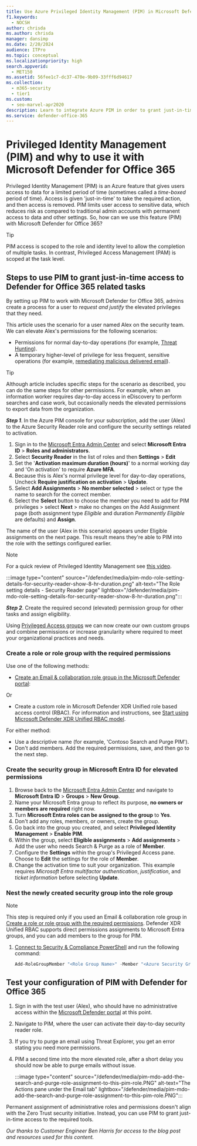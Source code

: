 ```yaml
---
title: Use Azure Privileged Identity Management (PIM) in Microsoft Defender for Office 365 to limit admin access to cyber security tools.
f1.keywords:
  - NOCSH
author: chrisda
ms.author: chrisda
manager: dansimp
ms.date: 2/20/2024
audience: ITPro
ms.topic: conceptual
ms.localizationpriority: high
search.appverid:
  - MET150
ms.assetid: 56fee1c7-dc37-470e-9b09-33fff6d94617
ms.collection:
  - m365-security
  - tier1
ms.custom:
  - seo-marvel-apr2020
description: Learn to integrate Azure PIM in order to grant just-in-time, time limited access to users to do elevated privilege tasks in Microsoft Defender for Office 365, lowering risk to your data.
ms.service: defender-office-365
---
```


# Privileged Identity Management (PIM) and why to use it with Microsoft Defender for Office 365

Privileged Identity Management (PIM) is an Azure feature that gives users access to data for a limited period of time (sometimes called a _time-boxed_ period of time). Access is given 'just-in-time' to take the required action, and then access is removed. PIM limits user access to sensitive data, which reduces risk as compared to traditional admin accounts with permanent access to data and other settings. So, how can we use this feature (PIM) with Microsoft Defender for Office 365?

> [!TIP]
> PIM access is scoped to the role and identity level to allow the completion of multiple tasks. In contrast, Privileged Access Management (PAM) is scoped at the task level.

## Steps to use PIM to grant just-in-time access to Defender for Office 365 related tasks

By setting up PIM to work with Microsoft Defender for Office 365, admins create a process for a user to _request and justify_ the elevated privileges that they need.

This article uses the scenario for a user named Alex on the security team. We can elevate Alex's permissions for the following scenarios:

- Permissions for normal day-to-day operations (for example, [Threat Hunting](threat-explorer-threat-hunting.md)).
- A temporary higher-level of privilege for less frequent, sensitive operations (for example, [remediating malicious delivered email](remediate-malicious-email-delivered-office-365.md)).

> [!TIP]
> Although article includes specific steps for the scenario as described, you can do the same steps for other permissions. For example, when an information worker requires day-to-day access in eDiscovery to perform searches and case work, but occasionally needs the elevated permissions to export data from the organization.

***Step 1***. In the Azure PIM console for your subscription, add the user (Alex) to the Azure Security Reader role and configure the security settings related to activation.

1. Sign in to the [Microsoft Entra Admin Center](https://aad.portal.azure.com/) and select **Microsoft Entra ID** \> **Roles and administrators**.
2. Select **Security Reader** in the list of roles and then **Settings** \> **Edit**
3. Set the '**Activation maximum duration (hours)**' to a normal working day and 'On activation' to require **Azure MFA**.
4. Because this is Alex's normal privilege level for day-to-day operations, Uncheck **Require justification on activation** \> **Update**.
5. Select **Add Assignments** \> **No member selected** \> select or type the name to search for the correct member.
6. Select the **Select** button to choose the member you need to add for PIM privileges \> select **Next** \> make no changes on the Add Assignment page (both assignment type _Eligible_ and duration _Permanently Eligible_ are defaults) and **Assign**.

The name of the user (Alex in this scenario) appears under Eligible assignments on the next page. This result means they're able to PIM into the role with the settings configured earlier.

> [!NOTE]
> For a quick review of Privileged Identity Management see [this video](https://www.youtube.com/watch?v=VQMAg0sa_lE).

:::image type="content" source="/defender/media/pim-mdo-role-setting-details-for-security-reader-show-8-hr-duration.png" alt-text="The Role setting details - Security Reader page" lightbox="/defender/media/pim-mdo-role-setting-details-for-security-reader-show-8-hr-duration.png":::

***Step 2***. Create the required second (elevated) permission group for other tasks and assign eligibility.

Using [Privileged Access groups](/entra/id-governance/privileged-identity-management/concept-pim-for-groups) we can now create our own custom groups and combine permissions or increase granularity where required to meet your organizational practices and needs.

### Create a role or role group with the required permissions

Use one of the following methods:

- [Create an Email & collaboration role group in the Microsoft Defender portal](mdo-portal-permissions.md#create-email--collaboration-role-groups-in-the-microsoft-defender-portal):

Or

- Create a custom role in Microsoft Defender XDR Unified role based access control (RBAC). For information and instructions, see [Start using Microsoft Defender XDR Unified RBAC model](/defender/manage-rbac#start-using-microsoft-defender-xdr-unified-rbac-model).

For either method:

- Use a descriptive name (for example, 'Contoso Search and Purge PIM').
- Don't add members. Add the required permissions, save, and then go to the next step.

### Create the security group in Microsoft Entra ID for elevated permissions

1. Browse back to the [Microsoft Entra Admin Center](https://aad.portal.azure.com/) and navigate to **Microsoft Entra ID** \> **Groups** \> **New Group**.
2. Name your Microsoft Entra group to reflect its purpose, **no owners or members are required** right now.
3. Turn **Microsoft Entra roles can be assigned to the group** to **Yes**.
4. Don't add any roles, members, or owners, create the group.
5. Go back into the group you created, and select **Privileged Identity Management** \> **Enable PIM**.
6. Within the group, select **Eligible assignments** \> **Add assignments** \> Add the user who needs Search & Purge as a role of **Member**.
7. Configure the **Settings** within the group's Privileged Access pane. Choose to **Edit** the settings for the role of **Member**.
8. Change the activation time to suit your organization. This example requires _Microsoft Entra multifactor authentication_, _justification_, and _ticket information_ before selecting **Update**.

### Nest the newly created security group into the role group

> [!NOTE]
> This step is required only if you used an Email & collaboration role group in [Create a role or role group with the required permissions](#create-a-role-or-role-group-with-the-required-permissions). Defender XDR Unified RBAC supports direct permissions assignments to Microsoft Entra groups, and you can add members to the group for PIM.

1. [Connect to Security & Compliance PowerShell](/powershell/exchange/connect-to-scc-powershell) and run the following command:

   ```powershell
   Add-RoleGroupMember "<Role Group Name>" -Member "<Azure Security Group>"`
   ```

## Test your configuration of PIM with Defender for Office 365

1. Sign in with the test user (Alex), who should have no administrative access within the [Microsoft Defender portal](/defender-xdr/microsoft-365-defender) at this point.
2. Navigate to PIM, where the user can activate their day-to-day security reader role.
3. If you try to purge an email using Threat Explorer, you get an error stating you need more permissions.
4. PIM a second time into the more elevated role, after a short delay you should now be able to purge emails without issue.

   :::image type="content" source="/defender/media/pim-mdo-add-the-search-and-purge-role-assignment-to-this-pim-role.PNG" alt-text="The Actions pane under the Email tab" lightbox="/defender/media/pim-mdo-add-the-search-and-purge-role-assignment-to-this-pim-role.PNG":::

Permanent assignment of administrative roles and permissions doesn't align with the Zero Trust security initiative. Instead, you can use PIM to grant just-in-time access to the required tools.

*Our thanks to Customer Engineer Ben Harris for access to the blog post and resources used for this content.*
